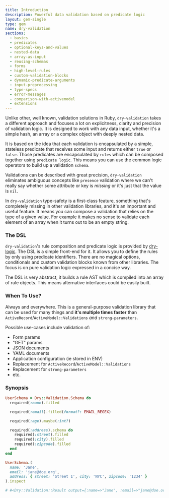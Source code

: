 ```yaml
---
title: Introduction
description: Powerful data validation based on predicate logic
layout: gem-single
type: gem
name: dry-validation
sections:
  - basics
  - predicates
  - optional-keys-and-values
  - nested-data
  - array-as-input
  - reusing-schemas
  - forms
  - high-level-rules
  - custom-validation-blocks
  - dynamic-predicate-arguments
  - input-preprocessing
  - type-specs
  - error-messages
  - comparison-with-activemodel
  - extensions
---
```


Unlike other, well known, validation solutions in Ruby, `dry-validation` takes a different approach and focuses a lot on explicitness, clarity and precision of validation logic. It is designed to work with any data input, whether it's a simple hash, an array or a complex object with deeply nested data.

It is based on the idea that each validation is encapsulated by a simple, stateless predicate that receives some input and returns either `true` or `false`.  Those predicates are encapsulated by `rules` which can be composed together using `predicate logic`. This means you can use the common logic operators to build up a validation `schema`.

Validations can be described with great precision, `dry-validation` eliminates ambiguous concepts like `presence` validation where we can't really say whether some attribute or key is *missing* or it's just that the value is `nil`.

In `dry-validation` type-safety is a first-class feature, something that's completely missing in other validation libraries, and it's an important and useful feature. It means you can compose a validation that relies on the type of a given value. For example it makes no sense to validate each element of an array when it turns out to be an empty string.

### The DSL

`dry-validation`'s rule composition and predicate logic is provided by [dry-logic](https://github.com/dry-rb/dry-logic). The DSL is a simple front-end for it. It allows you to define the rules by only using predicate identifiers.  There are no magical options, conditionals and custom validation blocks known from other libraries. The focus is on pure validation logic expressed in a concise way.

The DSL is very abstract, it builds a rule AST which is compiled into an array of rule objects. This means alternative interfaces could be easily built.

### When To Use?

Always and everywhere. This is a general-purpose validation library that can be used for many things and **it's multiple times faster** than `ActiveRecord`/`ActiveModel::Validations` *and* `strong-parameters`.

Possible use-cases include validation of:

* Form params
* "GET" params
* JSON documents
* YAML documents
* Application configuration (ie stored in ENV)
* Replacement for `ActiveRecord`/`ActiveModel::Validations`
* Replacement for `strong-parameters`
* etc.

### Synopsis

``` ruby
UserSchema = Dry::Validation.Schema do
  required(:name).filled

  required(:email).filled(format?: EMAIL_REGEX)

  required(:age).maybe(:int?)

  required(:address).schema do
    required(:street).filled
    required(:city).filled
    required(:zipcode).filled
  end
end

UserSchema.(
  name: 'Jane',
  email: 'jane@doe.org',
  address: { street: 'Street 1', city: 'NYC', zipcode: '1234' }
).inspect

# #<Dry::Validation::Result output={:name=>"Jane", :email=>"jane@doe.org", :address=>{:street=>"Street 1", :city=>"NYC", :zipcode=>"1234"}} messages={:age=>["age is missing"]}>
```
